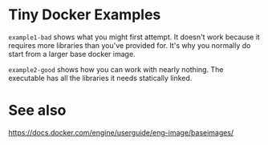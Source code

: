 
# Tiny Docker Examples

`example1-bad` shows what you might first attempt. It doesn't work because it requires more libraries than you've provided for. It's why you normally do start from a larger base docker image.

`example2-good` shows how you can work with nearly nothing. The executable has all the libraries it needs statically linked.


# See also

https://docs.docker.com/engine/userguide/eng-image/baseimages/

